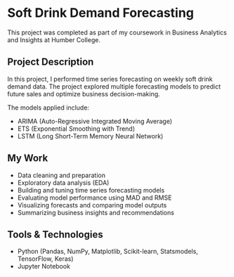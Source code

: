 # Soft Drink Demand Forecasting

This project was completed as part of my coursework in Business Analytics and Insights at Humber College.

## Project Description

In this project, I performed time series forecasting on weekly soft drink demand data. The project explored multiple forecasting models to predict future sales and optimize business decision-making.

The models applied include:
- ARIMA (Auto-Regressive Integrated Moving Average)
- ETS (Exponential Smoothing with Trend)
- LSTM (Long Short-Term Memory Neural Network)

## My Work

- Data cleaning and preparation
- Exploratory data analysis (EDA)
- Building and tuning time series forecasting models
- Evaluating model performance using MAD and RMSE
- Visualizing forecasts and comparing model outputs
- Summarizing business insights and recommendations

## Tools & Technologies

- Python (Pandas, NumPy, Matplotlib, Scikit-learn, Statsmodels, TensorFlow, Keras)
- Jupyter Notebook
